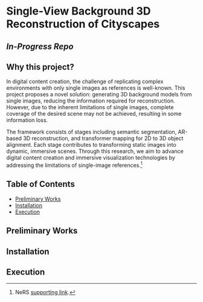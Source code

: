 # Single-View Background 3D Reconstruction of Cityscapes

## *In-Progress Repo*

## Why this project?

In digital content creation, the challenge of replicating complex
environments with only single images as references is well-known.
This project proposes a novel solution: generating 3D background
models from single images, reducing the information required for
reconstruction. However, due to the inherent limitations of single
images, complete coverage of the desired scene may not be achieved,
resulting in some information loss.

The framework consists of stages including semantic segmentation,
AR-based 3D reconstruction, and transformer mapping for 2D to 3D
object alignment. Each stage contributes to transforming static
images into dynamic, immersive scenes. Through this research, we
aim to advance digital content creation and immersive visualization
technologies by addressing the limitations of single-image
references.[^1]

## Table of Contents
- [Preliminary Works](#preliminary-works)
- [Installation](#installation)
- [Execution](#execution)

## Preliminary Works

## Installation

## Execution

[^1]: NeRS [supporting link](https://arxiv.org/abs/2110.07604).